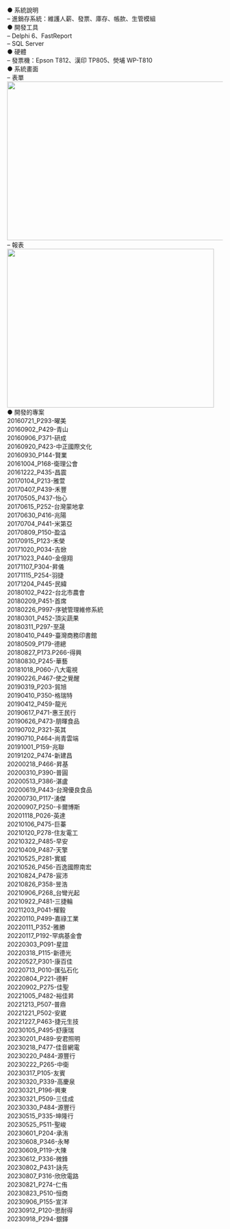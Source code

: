 ● 系統說明  
– 進銷存系統：維護人薪、發票、庫存、帳款、生管模組  
● 開發工具  
– Delphi 6、FastReport  
– SQL Server  
● 硬體  
– 發票機：Epson T812、漢印 TP805、熒埔 WP-T810  
● 系統畫面  
– 表單  
<img width="512" height="370" src="https://github.com/xuejiajie/Experience/assets/22809971/992e670d-4484-40e5-b356-141b5c92f879"/>  
– 報表  
<img width="483" height="370" src="https://github.com/xuejiajie/Experience/assets/22809971/41554094-d0e8-4d1d-b7ad-286a6d9f6638"/>  
● 開發的專案  
20160721_P293-曜美  
20160902_P429-青山  
20160906_P371-研成  
20160920_P423-中正國際文化  
20160930_P144-賢業  
20161004_P168-衛理公會  
20161222_P435-昌震  
20170104_P213-雅萱  
20170407_P439-禾豐  
20170505_P437-怡心  
20170615_P252-台灣蒙地拿  
20170630_P416-兆陽  
20170704_P441-米第亞  
20170809_P150-盈溢  
20170915_P123-禾榮  
20171020_P034-吉焮  
20171023_P440-金億翔  
20171107_P304-昇儀  
20171115_P254-羽捷  
20171204_P445-民緯  
20180102_P422-台北市農會  
20180209_P451-首席  
20180226_P997-序號管理維修系統  
20180301_P452-頂尖蔬果  
20180311_P297-至晟  
20180410_P449-臺灣商務印書館  
20180509_P179-德總  
20180827_P173.P266-得興  
20180830_P245-華藝  
20181018_P060-八大電視  
20190226_P467-使之覺醒  
20190319_P203-貿旭  
20190410_P350-格瑞特  
20190412_P459-龍光  
20190617_P471-惠王民行  
20190626_P473-朋暉食品  
20190702_P321-英其  
20190710_P464-尚青雲端  
20191001_P159-兆聯  
20191202_P474-新建昌  
20200218_P466-昇基  
20200310_P390-普圓  
20200513_P386-湛盧  
20200619_P443-台灣優良食品  
20200730_P117-湧傑  
20200907_P250-卡爾博斯  
20201118_P026-英達  
20210106_P475-巨蓁  
20210120_P278-住友電工  
20210322_P485-早安  
20210409_P487-天擎  
20210525_P281-實威  
20210526_P456-百逸國際南宏  
20210824_P478-宸沛  
20210826_P358-昱浩  
20210906_P268_台彎光起  
20210922_P481-三捷輪  
20211203_P041-耀毅  
20220110_P499-嘉祿工業  
20220111_P352-雅勝  
20220117_P192-罕病基金會  
20220303_P091-星誼  
20220318_P115-新德光  
20220527_P301-康百佳  
20220713_P010-匯弘石化  
20220804_P221-德軒  
20220902_P275-佳聖  
20221005_P482-裕佳昇  
20221213_P507-普鼎  
20221221_P502-安崴  
20221227_P463-捷元生技  
20230105_P495-舒康瑞  
20230201_P489-安君照明  
20230218_P477-佳音網電  
20230220_P484-源豐行  
20230222_P265-中衛  
20230317_P105-友賓  
20230320_P339-高慶泉  
20230321_P196-興東  
20230321_P509-三佳成  
20230330_P484-源豐行  
20230515_P335-坤隆行  
20230525_P511-聖峻  
20230601_P204-承洧  
20230608_P346-永琴  
20230609_P119-大陳  
20230612_P336-微鋒  
20230802_P431-詠先  
20230807_P316-欣欣電路  
20230821_P274-仁侑  
20230823_P510-恒商  
20230906_P155-宣洋  
20230912_P120-思耐得  
20230918_P294-銀鐸  
